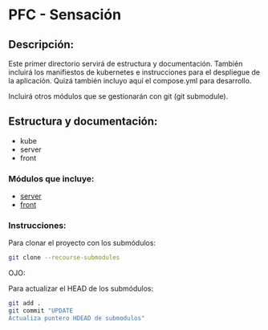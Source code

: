 # PFC - Sensación

## Descripción:

Este primer directorio servirá de estructura y documentación. También incluirá los manifiestos de kubernetes e instrucciones para el despliegue de la aplicación. Quizá también incluyo aquí el compose.yml para desarrollo.

Incluirá otros módulos que se gestionarán con git (git submodule).

## Estructura y documentación:

- kube
- server
- front

### Módulos que incluye:

- [server](https://github.com/kennycallado/PFC-server)
- [front](https://github.com/kennycallado/PFC-front)

### Instrucciones:

Para clonar el proyecto con los submódulos:

``` bash
git clone --recourse-submodules
```

OJO:

Para actualizar el HEAD de los submódulos:

``` bash
git add .
git commit "UPDATE
Actualiza puntero HDEAD de submodulos"
```

